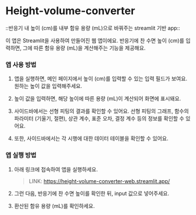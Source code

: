 # Height-volume-converter
::반응기 내 높이 (cm)를 내부 함유 용량 (mL)으로 바꿔주는 streamlit 기반 app::

이 앱은 Streamlit을 사용하여 만들어진 웹 앱이에요. 반응기에 찬 수면 높이 (cm)를 입력하면, 그에 따른 함유 용량 (mL)을 계산해주는 기능을 제공해요.

### 앱 사용 방법

1. 앱을 실행하면, 메인 페이지에서 높이 (cm)를 입력할 수 있는 입력 필드가 보여요. 원하는 높이 값을 입력해주세요.

2. 높이 값을 입력하면, 해당 높이에 따른 용량 (mL)이 계산되어 화면에 표시돼요.

3. 사이드바에서는 선형 피팅의 결과를 확인할 수 있어요. 선형 피팅의 그래프, 함수의 파라미터 (기울기, 절편), 상관 계수, 표준 오차, 결정 계수 등의 정보를 확인할 수 있어요.

4. 또한, 사이드바에서는 각 시행에 대한 데이터 테이블을 확인할 수 있어요.

### 앱 실행 방법

1. 아래 링크에 접속하여 앱을 실행하세요. <br/>
    > LINK: https://height-volume-converter-web.streamlit.app/

2. 그런 다음, 반응기에 찬 수면 높이를 확인한 뒤, input 값으로 넣어주세요. 

3. 환산된 함유 용량 (mL)를 확인하세요. 